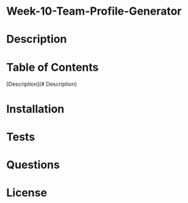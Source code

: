 # Week-10-Team-Profile-Generator

# Description

# Table of Contents
[Description](# Description)
# Installation

# Tests

# Questions

# License
